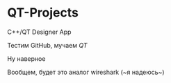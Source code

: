 ﻿# QT-Projects
C++/QT Designer App

Тестим GitHub, мучаем *QT*

Ну наверное

Вообщем, будет это аналог wireshark (~я надеюсь~)
